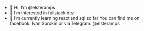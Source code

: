 - 👋 Hi, I’m @elsteramps
- 👀 I’m interested in fullstack dev
- 🌱 I’m currently learning react and sql so far
You can find me on facebook: Ivan Sorokin or via Telegram: @elsteramps

<!---
elsteramps/elsteramps is a ✨ special ✨ repository because its `README.md` (this file) appears on your GitHub profile.
You can click the Preview link to take a look at your changes.
--->
